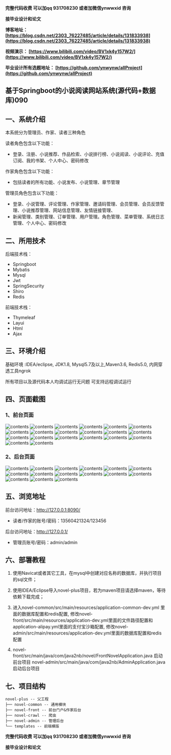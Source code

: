 **完整代码收费  可以加qq 931708230 或者加微信ynwwxid 咨询**

**接毕业设计和论文**

**博客地址：
[https://blog.csdn.net/2303_76227485/article/details/131833938](https://blog.csdn.net/2303_76227485/article/details/131833938)**

**视频演示：
[https://www.bilibili.com/video/BV1xk4y157W2/](https://www.bilibili.com/video/BV1xk4y157W2/)**

**毕业设计所有选题地址：
[https://github.com/ynwynw/allProject](https://github.com/ynwynw/allProject)**

## 基于Springboot的小说阅读网站系统(源代码+数据库)090

## 一、系统介绍

本系统分为管理员、作家、读者三种角色

读者角色包含以下功能：
- 登录、注册、小说推荐、作品检索、小说排行榜、小说阅读、小说评论、充值订阅、我的书架、个人中心、密码修改

作家角色包含以下功能：
- 包括读者的所有功能、小说发布、小说管理、章节管理

管理员角色包含以下功能：
- 登录、小说管理、评论管理、作家管理、邀请码管理、会员管理、会员反馈管理、小说推荐管理、网站信息管理、友情链接管理、
- 新闻管理、类别管理、订单管理、用户管理。角色管理、菜单管理、系统日志管理、个人中心、密码修改

## 二、所用技术

后端技术栈：

- Springboot
- Mybatis
- Mysql
- Jwt
- SpringSecurity
- Shiro
- Redis

前端技术栈：

- Thymeleaf
- Layui
- Html
- Ajax

## 三、环境介绍

基础环境 :IDEA/eclipse, JDK1.8, Mysql5.7及以上,Maven3.6, Redis5.0, 内网穿透工具ngrok

所有项目以及源代码本人均调试运行无问题 可支持远程调试运行

## 四、页面截图
### 1、前台页面
![contents](./picture/picture1.png)
![contents](./picture/picture2.png)
![contents](./picture/picture3.png)
![contents](./picture/picture4.png)
![contents](./picture/picture5.png)
![contents](./picture/picture6.png)
![contents](./picture/picture7.png)
![contents](./picture/picture8.png)
![contents](./picture/picture9.png)
![contents](./picture/picture10.png)
![contents](./picture/picture11.png)
![contents](./picture/picture12.png)
![contents](./picture/picture13.png)
![contents](./picture/picture14.png)
![contents](./picture/picture15.png)
![contents](./picture/picture16.png)
![contents](./picture/picture17.png)
![contents](./picture/picture18.png)
![contents](./picture/picture19.png)
![contents](./picture/picture20.png)
### 2、后台页面
![contents](./picture/picture21.png)
![contents](./picture/picture22.png)
![contents](./picture/picture23.png)
![contents](./picture/picture24.png)
![contents](./picture/picture25.png)
![contents](./picture/picture26.png)
![contents](./picture/picture27.png)
![contents](./picture/picture28.png)
![contents](./picture/picture29.png)
![contents](./picture/picture30.png)
![contents](./picture/picture31.png)
![contents](./picture/picture32.png)
![contents](./picture/picture33.png)
![contents](./picture/picture34.png)
![contents](./picture/picture35.png)

## 五、浏览地址
前台访问地址：http://127.0.0.1:8090/
- 读者/作家的账号/密码：13560421324/123456

后台访问地址：http://127.0.0.1/
- 管理员账号/密码：admin/admin

## 六、部署教程

1. 使用Navicat或者其它工具，在mysql中创建对应名称的数据库，并执行项目的sql文件；

2. 使用IDEA/Eclipse导入novel-plus项目，若为maven项目请选择maven，等待依赖下载完成；

3. 进入novel-common/src/main/resources/application-common-dev.yml 里面的数据库配置和redis配置,
   修改novel-front/src/main/resources/application-dev.yml里面的文件路径配置和application-alipay.yml里面的支付宝沙箱配置,
   修改novel-admin/src/main/resources/application-dev.yml里面的数据库配置和redis配置

4. novel-front/src/main/java/com/java2nb/novel/FrontNovelApplication.java 启动前台项目
   novel-admin/src/main/java/com/java2nb/AdminApplication.java启动后台项目

## 七、项目结构

```
novel-plus -- 父工程
├── novel-common -- 通用模块
├── novel-front -- 前台门户&作家后台
├── novel-crawl -- 爬虫
├── novel-admin -- 管理后台
└── templates -- 前端模版
```

**完整代码收费  可以加qq 931708230 或者加微信ynwwxid 咨询**

**接毕业设计和论文**

